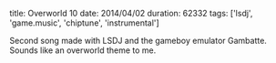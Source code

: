 title: Overworld 10
date: 2014/04/02
duration: 62332
tags: ['lsdj', 'game.music', 'chiptune', 'instrumental']

Second song made with LSDJ and the gameboy emulator Gambatte. Sounds like an overworld theme to me.
